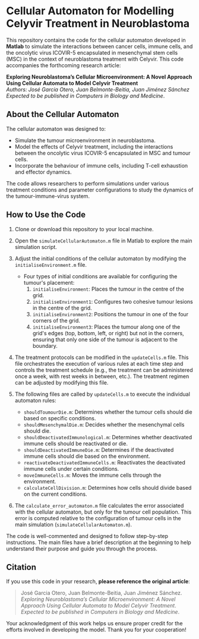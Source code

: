 # Cellular Automaton for Modelling Celyvir Treatment in Neuroblastoma

This repository contains the code for the cellular automaton developed in **Matlab** to simulate the interactions between cancer cells, immune cells, and the oncolytic virus ICOVIR-5 encapsulated in mesenchymal stem cells (MSC) in the context of neuroblastoma treatment with Celyvir. This code accompanies the forthcoming research article:

**Exploring Neuroblastoma’s Cellular Microenvironment: A Novel Approach Using Cellular Automata to Model Celyvir Treatment**  
*Authors: José Garcia Otero, Juan Belmonte-Beitia, Juan Jiménez Sánchez*  
*Expected to be published in Computers in Biology and Medicine*.

## About the Cellular Automaton

The cellular automaton was designed to:  
- Simulate the tumour microenvironment in neuroblastoma.  
- Model the effects of Celyvir treatment, including the interactions between the oncolytic virus ICOVIR-5 encapsulated in MSC and tumour cells.  
- Incorporate the behaviour of immune cells, including T-cell exhaustion and effector dynamics.  

The code allows researchers to perform simulations under various treatment conditions and parameter configurations to study the dynamics of the tumour-immune-virus system.

## How to Use the Code

1. Clone or download this repository to your local machine.
2. Open the `simulateCellularAutomaton.m` file in Matlab to explore the main simulation script.
3. Adjust the initial conditions of the cellular automaton by modifying the `initialiseEnvironment.m` file.  
   - Four types of initial conditions are available for configuring the tumour's placement:  
     1. `initialiseEnvironment`: Places the tumour in the centre of the grid.  
     2. `initialiseEnvironment1`: Configures two cohesive tumour lesions in the centre of the grid.  
     3. `initialiseEnvironment2`: Positions the tumour in one of the four corners of the grid.  
     4. `initialiseEnvironment3`: Places the tumour along one of the grid's edges (top, bottom, left, or right) but not in the corners, ensuring that only one side of the tumour is adjacent to the boundary.

4. The treatment protocols can be modified in the `updateCells.m` file. This file orchestrates the execution of various rules at each time step and controls the treatment schedule (e.g., the treatment can be administered once a week, with rest weeks in between, etc.). The treatment regimen can be adjusted by modifying this file.

5. The following files are called by `updateCells.m` to execute the individual automaton rules:
   - `shouldToumourDie.m`: Determines whether the tumour cells should die based on specific conditions.
   - `shouldMesenchymalDie.m`: Decides whether the mesenchymal cells should die.
   - `shouldDeactivatedImmunological.m`: Determines whether deactivated immune cells should be reactivated or die.
   - `shouldDeactivatedImmuneDie.m`: Determines if the deactivated immune cells should die based on the environment.
   - `reactivateDeactivatedImmuneCells.m`: Reactivates the deactivated immune cells under certain conditions.
   - `moveImmuneCells.m`: Moves the immune cells through the environment.
   - `calculateCellDivision.m`: Determines how cells should divide based on the current conditions.

6. The `calculate_error_automaton.m` file calculates the error associated with the cellular automaton, but only for the tumour cell population. This error is computed relative to the configuration of tumour cells in the main simulation (`simulateCellularAutomaton.m`).

The code is well-commented and designed to follow step-by-step instructions. The main files have a brief description at the beginning to help understand their purpose and guide you through the process.

## Citation

If you use this code in your research, **please reference the original article**:  
> José Garcia Otero, Juan Belmonte-Beitia, Juan Jiménez Sánchez.  
> *Exploring Neuroblastoma’s Cellular Microenvironment: A Novel Approach Using Cellular Automata to Model Celyvir Treatment*.  
> *Expected to be published in Computers in Biology and Medicine*.

Your acknowledgment of this work helps us ensure proper credit for the efforts involved in developing the model. Thank you for your cooperation!
